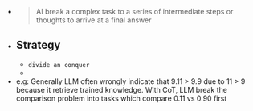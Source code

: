 - > AI break a complex task to a series of intermediate steps or thoughts to arrive at a final answer
- ## Strategy
	- `divide an conquer`
	-
- e.g: Generally LLM often wrongly indicate that 9.11 > 9.9 due to 11 > 9 because it retrieve trained knowledge. With CoT, LLM break the comparison problem into tasks which compare 0.11 vs 0.90 first